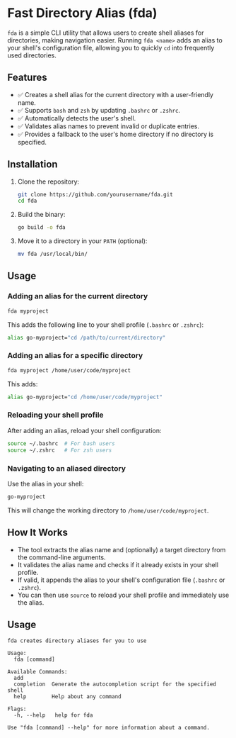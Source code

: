 # **Fast Directory Alias (fda)**

`fda` is a simple CLI utility that allows users to create shell aliases for directories, making navigation easier. Running `fda <name>` adds an alias to your shell's configuration file, allowing you to quickly `cd` into frequently used directories.

## **Features**

- ✅ Creates a shell alias for the current directory with a user-friendly name.
- ✅ Supports `bash` and `zsh` by updating `.bashrc` or `.zshrc`.
- ✅ Automatically detects the user's shell.
- ✅ Validates alias names to prevent invalid or duplicate entries.
- ✅ Provides a fallback to the user's home directory if no directory is specified.

## **Installation**

1. Clone the repository:
   ```sh
   git clone https://github.com/yourusername/fda.git
   cd fda
   ```
2. Build the binary:
   ```sh
   go build -o fda
   ```
3. Move it to a directory in your `PATH` (optional):
   ```sh
   mv fda /usr/local/bin/
   ```

## **Usage**

### **Adding an alias for the current directory**

```sh
fda myproject
```

This adds the following line to your shell profile (`.bashrc` or `.zshrc`):

```sh
alias go-myproject="cd /path/to/current/directory"
```

### **Adding an alias for a specific directory**

```sh
fda myproject /home/user/code/myproject
```

This adds:

```sh
alias go-myproject="cd /home/user/code/myproject"
```

### **Reloading your shell profile**

After adding an alias, reload your shell configuration:

```sh
source ~/.bashrc  # For bash users
source ~/.zshrc   # For zsh users
```

### **Navigating to an aliased directory**

Use the alias in your shell:

```sh
go-myproject
```

This will change the working directory to `/home/user/code/myproject`.

## **How It Works**

- The tool extracts the alias name and (optionally) a target directory from the command-line arguments.
- It validates the alias name and checks if it already exists in your shell profile.
- If valid, it appends the alias to your shell's configuration file (`.bashrc` or `.zshrc`).
- You can then use `source` to reload your shell profile and immediately use the alias.

## Usage

```
fda creates directory aliases for you to use

Usage:
  fda [command]

Available Commands:
  add
  completion  Generate the autocompletion script for the specified shell
  help        Help about any command

Flags:
  -h, --help   help for fda

Use "fda [command] --help" for more information about a command.
```
